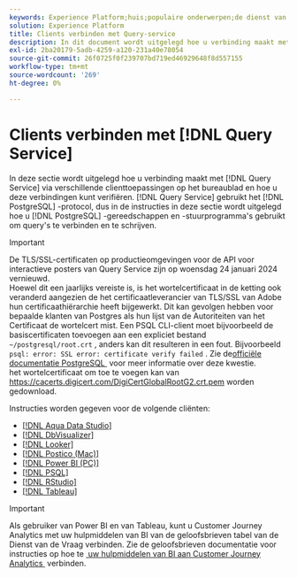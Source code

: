 ```yaml
---
keywords: Experience Platform;huis;populaire onderwerpen;de dienst van de vraag;de vraagdienst;verbind;verbind met vraagdienst;aqua gegevensstudio;Aqua Data Studio;Looker;plukker;Postico;postico;Power BI;macht bi;psql;studio;PSQL;RStudio;Tableau;tableau;
solution: Experience Platform
title: Clients verbinden met Query-service
description: In dit document wordt uitgelegd hoe u verbinding maakt met de Query-service via een groot aantal clienttoepassingen op het bureaublad en hoe u die verbindingen kunt verifiëren.
exl-id: 2ba20179-5adb-4259-a120-231a40e78054
source-git-commit: 26f0725f0f239707bd719ed46929648f8d557155
workflow-type: tm+mt
source-wordcount: '269'
ht-degree: 0%

---
```


# Clients verbinden met [!DNL Query Service]

In deze sectie wordt uitgelegd hoe u verbinding maakt met [!DNL Query Service] via verschillende clienttoepassingen op het bureaublad en hoe u deze verbindingen kunt verifiëren. [!DNL Query Service] gebruikt het [!DNL PostgreSQL] -protocol, dus in de instructies in deze sectie wordt uitgelegd hoe u [!DNL PostgreSQL] -gereedschappen en -stuurprogramma&#39;s gebruikt om query&#39;s te verbinden en te schrijven.

>[!IMPORTANT]
>
>De TLS/SSL-certificaten op productieomgevingen voor de API voor interactieve posters van Query Service zijn op woensdag 24 januari 2024 vernieuwd.<br> Hoewel dit een jaarlijks vereiste is, is het wortelcertificaat in de ketting ook veranderd aangezien de het certificaatleverancier van TLS/SSL van Adobe hun certificaathiërarchie heeft bijgewerkt. Dit kan gevolgen hebben voor bepaalde klanten van Postgres als hun lijst van de Autoriteiten van het Certificaat de wortelcert mist. Een PSQL CLI-client moet bijvoorbeeld de basiscertificaten toevoegen aan een expliciet bestand `~/postgresql/root.crt` , anders kan dit resulteren in een fout. Bijvoorbeeld `psql: error: SSL error: certificate verify failed` . Zie de [&#x200B; officiële documentatie PostgreSQL &#x200B;](https://www.postgresql.org/docs/current/libpq-ssl.html#LIBQ-SSL-CERTIFICATES) voor meer informatie over deze kwestie.<br> het wortelcertificaat om toe te voegen kan van [&#x200B; https://cacerts.digicert.com/DigiCertGlobalRootG2.crt.pem &#x200B;](https://cacerts.digicert.com/DigiCertGlobalRootG2.crt.pem) worden gedownload.

Instructies worden gegeven voor de volgende cliënten:

- [[!DNL Aqua Data Studio]](./aqua-data-studio.md)
- [[!DNL DbVisualizer]](./dbvisulaizer.md)
- [[!DNL Looker]](./looker.md)
- [[!DNL Postico (Mac)]](./postico.md)
- [[!DNL Power BI (PC)]](./power-bi.md)
- [[!DNL PSQL]](./psql.md)
- [[!DNL RStudio]](./rstudio.md)
- [[!DNL Tableau]](./tableau.md)

>[!IMPORTANT]
>
>Als gebruiker van Power BI en van Tableau, kunt u Customer Journey Analytics met uw hulpmiddelen van BI van de geloofsbrieven tabel van de Dienst van de Vraag verbinden. Zie de geloofsbrieven documentatie voor instructies op hoe te [&#x200B; uw hulpmiddelen van BI aan Customer Journey Analytics &#x200B;](../ui/credentials.md#connect-to-customer-journey-analytics) verbinden.
